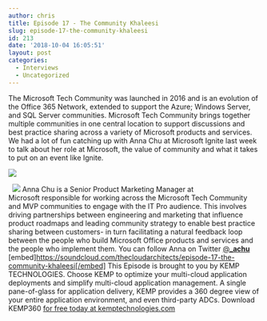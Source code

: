 ```yaml
---
author: chris
title: Episode 17 - The Community Khaleesi
slug: episode-17-the-community-khaleesi
id: 213
date: '2018-10-04 16:05:51'
layout: post
categories:
  - Interviews
  - Uncategorized
---
```


The Microsoft Tech Community was l<span class="lt-line-clamp__line">aunched in 2016 and </span>is an evolution of the Office 365 Network, extended to support the Azure; Windows Server, and SQL Server communities. Microsoft Tech Community brings together multiple communities in one central location to support discussions and best practice sharing across a variety of Microsoft products and services. We had a lot of fun catching up with Anna Chu at Microsoft Ignite last week to talk about her role at Microsoft, the value of community and what it takes to put on an event like Ignite.

[![](http://thearchitects.cloud/wp-content/uploads/2018/10/DoPFrXGVYAAJo7Z.jpg-large-1024x769.jpg)](http://thearchitects.cloud/wp-content/uploads/2018/10/DoPFrXGVYAAJo7Z.jpg-large.jpg)

  ![](http://thearchitects.cloud/wp-content/uploads/2018/10/anna_chu-150x150.jpg) Anna Chu is a Senior Product Marketing Manager at Microsoft <span class="lt-line-clamp__line">responsible for working across the Microsoft </span><span class="lt-line-clamp__line">Tech Community and MVP communities to engage with the IT Pro audience.</span> <span class="lt-line-clamp__line">This involves driving partnerships between engineering and marketing that influence product </span><span class="lt-line-clamp__line">roadmaps and leading community strategy to enable best practice sharing between customers</span><span class="lt-line-clamp__line">- in turn facilitating a natural feedback loop between the people who build Microsoft Office </span><span class="lt-line-clamp__line lt-line-clamp__line--last">products and services and the people who implement them. You can follow Anna on Twitter [<span class="username u-dir" dir="ltr">@**_achu**</span>](https://twitter.com/_achu)</span>   [embed]https://soundcloud.com/thecloudarchitects/episode-17-the-community-khaleesi[/embed] This Episode is brought to you by KEMP TECHNOLOGIES. Choose KEMP to optimize your multi-cloud application deployments and simplify multi-cloud application management. A single pane-of-glass for application delivery, KEMP provides a 360 degree view of your entire application environment, and even third-party ADCs. Download KEMP360 [for free today at kemptechnologies.com](https://kempte.ch/2MYXjew)
